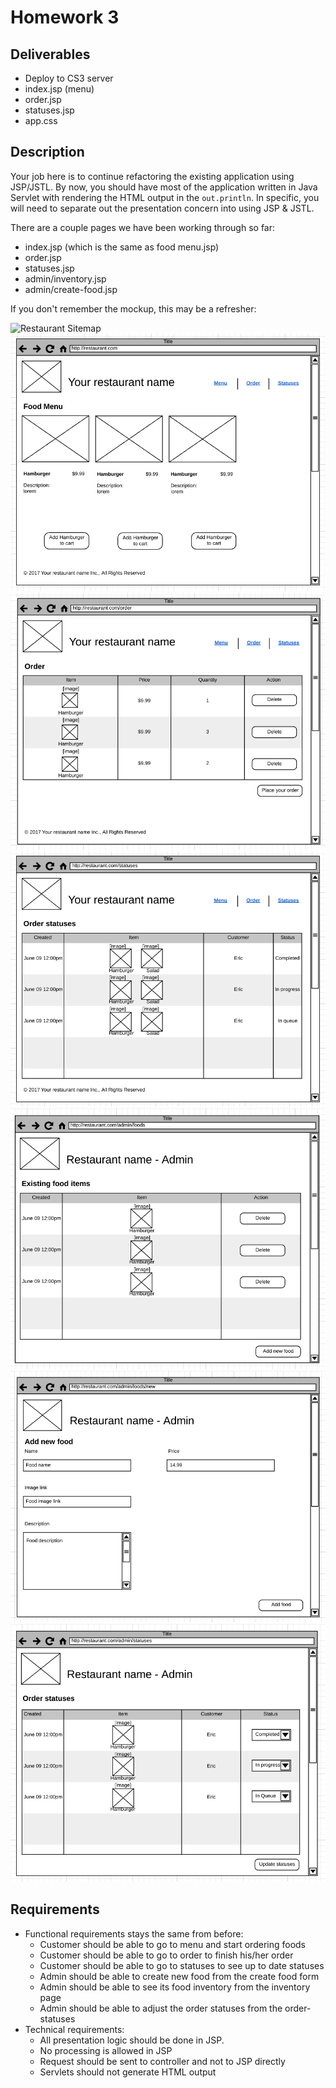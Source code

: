 # Homework 3

## Deliverables

* Deploy to CS3 server
* index.jsp (menu)
* order.jsp
* statuses.jsp
* app.css

## Description

Your job here is to continue refactoring the existing application using JSP/JSTL.
By now, you should have most of the application written in Java Servlet with
rendering the HTML output in the `out.println`. In specific, you will need to
separate out the presentation concern into using JSP & JSTL.

There are a couple pages we have been working through so far:

* index.jsp (which is the same as food menu.jsp)
* order.jsp
* statuses.jsp
* admin/inventory.jsp
* admin/create-food.jsp

If you don't remember the mockup, this may be a refresher:

![Restaurant Sitemap](../imgs/restaurant-sitemap.png)
![Restaurant menu](../imgs/restaurant-menu.png)
![Restaurant order](../imgs/restaurant-checkout.png)
![Restaurant statuses](../imgs/restaurant-statuses.png)
![Restaurant inventory](../imgs/restaurant-inventory.png)
![Restaurant create food form](../imgs/restaurant-new-food.png)
![Restaurant inventory](../imgs/restaurant-admin-statuses.png)

## Requirements

* Functional requirements stays the same from before:
	* Customer should be able to go to menu and start ordering foods
	* Customer should be able to go to order to finish his/her order
	* Customer should be able to go to statuses to see up to date statuses
	* Admin should be able to create new food from the create food form
	* Admin should be able to see its food inventory from the inventory page
	* Admin should be able to adjust the order statuses from the order-statuses
* Technical requirements:
	* All presentation logic should be done in JSP.
	* No processing is allowed in JSP
	* Request should be sent to controller and not to JSP directly
	* Servlets should not generate HTML output

